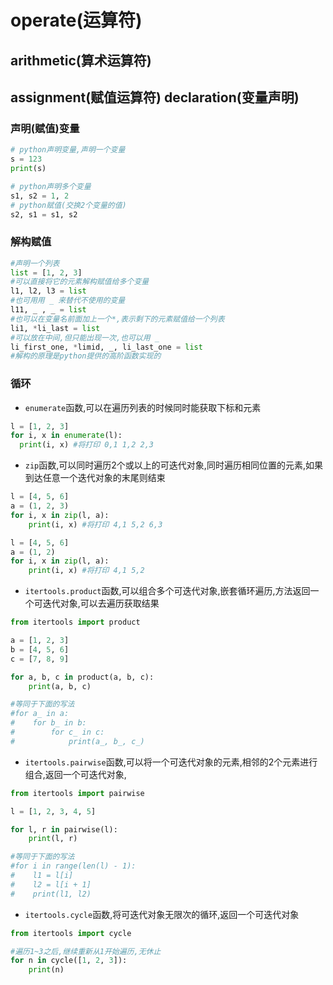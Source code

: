 # operate(运算符)

## arithmetic(算术运算符)



## assignment(赋值运算符) declaration(变量声明)

### 声明(赋值)变量

```python
# python声明变量,声明一个变量
s = 123
print(s)

# python声明多个变量
s1, s2 = 1, 2
# python赋值(交换2个变量的值)
s2, s1 = s1, s2
```

### 解构赋值
```python
#声明一个列表
list = [1, 2, 3]
#可以直接将它的元素解构赋值给多个变量
l1, l2, l3 = list
#也可用用 _ 来替代不使用的变量
l11, _ , _ = list
#也可以在变量名前面加上一个*,表示剩下的元素赋值给一个列表
li1, *li_last = list
#可以放在中间,但只能出现一次,也可以用 _
li_first_one, *limid, _, li_last_one = list
#解构的原理是python提供的高阶函数实现的
```

### 循环

+ `enumerate`函数,可以在遍历列表的时候同时能获取下标和元素
```python
l = [1, 2, 3]
for i, x in enumerate(l):
  print(i, x) #将打印 0,1 1,2 2,3
```
+ `zip`函数,可以同时遍历2个或以上的可迭代对象,同时遍历相同位置的元素,如果到达任意一个迭代对象的末尾则结束
```python
l = [4, 5, 6]
a = (1, 2, 3)
for i, x in zip(l, a):
    print(i, x) #将打印 4,1 5,2 6,3

l = [4, 5, 6]
a = (1, 2)
for i, x in zip(l, a):
    print(i, x) #将打印 4,1 5,2
```
+ `itertools.product`函数,可以组合多个可迭代对象,嵌套循环遍历,方法返回一个可迭代对象,可以去遍历获取结果
```python
from itertools import product

a = [1, 2, 3]
b = [4, 5, 6]
c = [7, 8, 9]

for a, b, c in product(a, b, c):
    print(a, b, c)

#等同于下面的写法
#for a_ in a:
#    for b_ in b:
#        for c_ in c:
#            print(a_, b_, c_)
```
+ `itertools.pairwise`函数,可以将一个可迭代对象的元素,相邻的2个元素进行组合,返回一个可迭代对象,
```python
from itertools import pairwise

l = [1, 2, 3, 4, 5]

for l, r in pairwise(l):
    print(l, r)

#等同于下面的写法
#for i in range(len(l) - 1):
#    l1 = l[i]
#    l2 = l[i + 1]
#    print(l1, l2)
```
+ `itertools.cycle`函数,将可迭代对象无限次的循环,返回一个可迭代对象
```python
from itertools import cycle

#遍历1~3之后,继续重新从1开始遍历,无休止
for n in cycle([1, 2, 3]):
    print(n)
```
